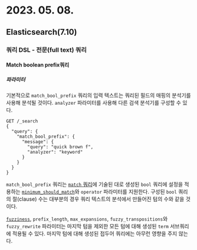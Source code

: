 # 2023. 05. 08.

## Elasticsearch(7.10)

### 쿼리 DSL - 전문(full text) 쿼리

#### Match boolean prefix쿼리

##### 파라미터

기본적으로 `match_bool_prefix` 쿼리의 입력 텍스트는 쿼리된 필드의 매핑의 분석기를 사용해 분석될 것이다. `analyzer` 파라미터를 사용해 다른 검색 분석기를 구성할 수 있다.

```http
GET /_search
{
  "query": {
    "match_bool_prefix": {
      "message": {
        "query": "quick brown f",
        "analyzer": "keyword"
      }
    }
  }
}
```

`match_bool_prefix` 쿼리는 [`match` 쿼리][match-query]에 기술된 대로 생성된 `bool` 쿼리에 설정을 적용하는 [`minimum_should_match`][minimum-should-match]와 `operator` 파라미터를 지원한다. 구성된 `bool` 쿼리의 절(clause) 수는 대부분의 경우 쿼리 텍스트의 분석에서 만들어진 텀의 수와 같을 것이다.

[`fuzziness`][fuzziness], `prefix_length`, `max_expansions`, `fuzzy_transpositions`와 `fuzzy_rewrite` 파라미터는 마지막 텀을 제외한 모든 텀에 대해 생성된 `term` 서브쿼리에 적용될 수 있다. 마지막 텀에 대해 생성된 접두어 쿼리에는 아무런 영향을 주지 않는다.



[minimum-should-match]: https://www.elastic.co/guide/en/elasticsearch/reference/7.10/query-dsl-minimum-should-match.html
[match-query]: https://www.elastic.co/guide/en/elasticsearch/reference/7.10/query-dsl-match-query.html#query-dsl-match-query-boolean
[fuzziness]: https://www.elastic.co/guide/en/elasticsearch/reference/7.10/query-dsl-match-query.html#query-dsl-match-query-fuzziness